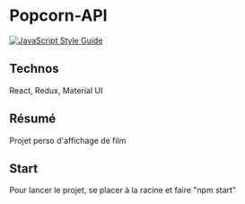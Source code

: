 # Popcorn-API

[![JavaScript Style Guide](https://img.shields.io/badge/code_style-standard-brightgreen.svg)](https://standardjs.com)

## Technos
React, Redux, Material UI

## Résumé

Projet perso d'affichage de film

## Start

Pour lancer le projet, se placer à la racine et faire "npm start"